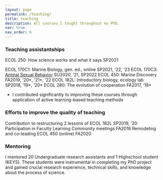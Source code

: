 ```yaml
---
layout: page
permalink: /teaching/
title: teaching
description: All courses I tought throughout my PhD.
nav: true
nav_order: 6
---
```


<h3>Teaching assistantships</h3>
ECOL 250: How science works and what it says				SP2021

ECOL 170C1: Marine Biology, gen. ed., online				SP2021, ‘22, ‘23
ECOL 170C3: [Animal Sexual Behavior](https://youtube.com/playlist?list=PLhic1Oo3tm8ALAdq0fpN_4dopbSTO2qfZ&si=6ELxj5VSETzT2rz8)						      SU2020, ‘21, SP2022
ECOL 450: Marine Discovery							            FA2019, ‘20*, ‘21*, ‘22
ECOL 182L: Introductory biology, ecology lab				SP2018, ‘19*, ‘20*
ECOL 280: The evolution of cooperation					    FA2017, ‘18*
* I contributed significantly to improving these courses through application of active learning-based teaching methods

<h3>Efforts to improve the quality of teaching</h3>
Contribution to restructuring 2 lessons of ECOL 182L	SP2019, ‘20
Participation in Faculty Learning Community meetings  FA2018
Remodeling and co-leading ECOL 450 (online)				    FA2020

<h3>Mentoring</h3>
I mentored 20 Undergraduate research assistants and 1 Highschool student (KEYS).
These students were instrumental in completing my PhD project and gained crucial research experience, technical skills, and knowledge about the process of science.
